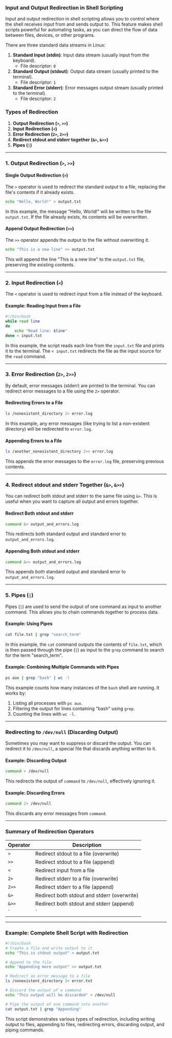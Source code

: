 ### Input and Output Redirection in Shell Scripting

Input and output redirection in shell scripting allows you to control where the shell receives input from and sends output to. This feature makes shell scripts powerful for automating tasks, as you can direct the flow of data between files, devices, or other programs.

There are three standard data streams in Linux:
1. **Standard Input (stdin)**: Input data stream (usually input from the keyboard).
   - File descriptor: `0`
2. **Standard Output (stdout)**: Output data stream (usually printed to the terminal).
   - File descriptor: `1`
3. **Standard Error (stderr)**: Error messages output stream (usually printed to the terminal).
   - File descriptor: `2`

### Types of Redirection

1. **Output Redirection (`>`, `>>`)**
2. **Input Redirection (`<`)**
3. **Error Redirection (`2>`, `2>>`)**
4. **Redirect stdout and stderr together (`&>`, `&>>`)**
5. **Pipes (`|`)**

---

### 1. **Output Redirection (`>`, `>>`)**

#### **Single Output Redirection (`>`)**

The `>` operator is used to redirect the standard output to a file, replacing the file's contents if it already exists.

```bash
echo "Hello, World!" > output.txt
```

In this example, the message "Hello, World!" will be written to the file `output.txt`. If the file already exists, its contents will be overwritten.

#### **Append Output Redirection (`>>`)**

The `>>` operator appends the output to the file without overwriting it.

```bash
echo "This is a new line" >> output.txt
```

This will append the line "This is a new line" to the `output.txt` file, preserving the existing contents.

---

### 2. **Input Redirection (`<`)**

The `<` operator is used to redirect input from a file instead of the keyboard.

#### Example: Reading Input from a File

```bash
#!/bin/bash
while read line
do
    echo "Read line: $line"
done < input.txt
```

In this example, the script reads each line from the `input.txt` file and prints it to the terminal. The `< input.txt` redirects the file as the input source for the `read` command.

---

### 3. **Error Redirection (`2>`, `2>>`)**

By default, error messages (stderr) are printed to the terminal. You can redirect error messages to a file using the `2>` operator.

#### **Redirecting Errors to a File**

```bash
ls /nonexistent_directory 2> error.log
```

In this example, any error messages (like trying to list a non-existent directory) will be redirected to `error.log`.

#### **Appending Errors to a File**

```bash
ls /another_nonexistent_directory 2>> error.log
```

This appends the error messages to the `error.log` file, preserving previous contents.

---

### 4. **Redirect stdout and stderr Together (`&>`, `&>>`)**

You can redirect both stdout and stderr to the same file using `&>`. This is useful when you want to capture all output and errors together.

#### **Redirect Both stdout and stderr**

```bash
command &> output_and_errors.log
```

This redirects both standard output and standard error to `output_and_errors.log`.

#### **Appending Both stdout and stderr**

```bash
command &>> output_and_errors.log
```

This appends both standard output and standard error to `output_and_errors.log`.

---

### 5. **Pipes (`|`)**

Pipes (`|`) are used to send the output of one command as input to another command. This allows you to chain commands together to process data.

#### Example: Using Pipes

```bash
cat file.txt | grep "search_term"
```

In this example, the `cat` command outputs the contents of `file.txt`, which is then passed through the pipe (`|`) as input to the `grep` command to search for the term "search_term".

#### Example: Combining Multiple Commands with Pipes

```bash
ps aux | grep "bash" | wc -l
```

This example counts how many instances of the `bash` shell are running. It works by:
1. Listing all processes with `ps aux`.
2. Filtering the output for lines containing "bash" using `grep`.
3. Counting the lines with `wc -l`.

---

### Redirecting to `/dev/null` (Discarding Output)

Sometimes you may want to suppress or discard the output. You can redirect it to `/dev/null`, a special file that discards anything written to it.

#### Example: Discarding Output

```bash
command > /dev/null
```

This redirects the output of `command` to `/dev/null`, effectively ignoring it.

#### Example: Discarding Errors

```bash
command 2> /dev/null
```

This discards any error messages from `command`.

---

### Summary of Redirection Operators

| Operator     | Description                                  |
|--------------|----------------------------------------------|
| `>`          | Redirect stdout to a file (overwrite)        |
| `>>`         | Redirect stdout to a file (append)           |
| `<`          | Redirect input from a file                   |
| `2>`         | Redirect stderr to a file (overwrite)        |
| `2>>`        | Redirect stderr to a file (append)           |
| `&>`         | Redirect both stdout and stderr (overwrite)  |
| `&>>`        | Redirect both stdout and stderr (append)     |
| `|`          | Pipe: Redirect stdout to another command     |

---

### Example: Complete Shell Script with Redirection

```bash
#!/bin/bash
# Create a file and write output to it
echo "This is stdout output" > output.txt

# Append to the file
echo "Appending more output" >> output.txt

# Redirect an error message to a file
ls /nonexistent_directory 2> error.txt

# Discard the output of a command
echo "This output will be discarded" > /dev/null

# Pipe the output of one command into another
cat output.txt | grep "Appending"
```

This script demonstrates various types of redirection, including writing output to files, appending to files, redirecting errors, discarding output, and piping commands.
